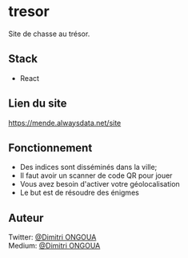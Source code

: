# tresor
Site de chasse au trésor.

## Stack
- React

## Lien du site
https://mende.alwaysdata.net/site

## Fonctionnement
- Des indices sont disséminés dans la ville;
- Il faut avoir un scanner de code QR pour jouer
- Vous avez besoin d'activer votre géolocalisation
- Le but est de résoudre des énigmes

## Auteur
Twitter: [@Dimitri ONGOUA](https://twitter.com/DimitriOngoua)  
Medium: [@Dimitri ONGOUA](https://dimitriongoua.medium.com/)
